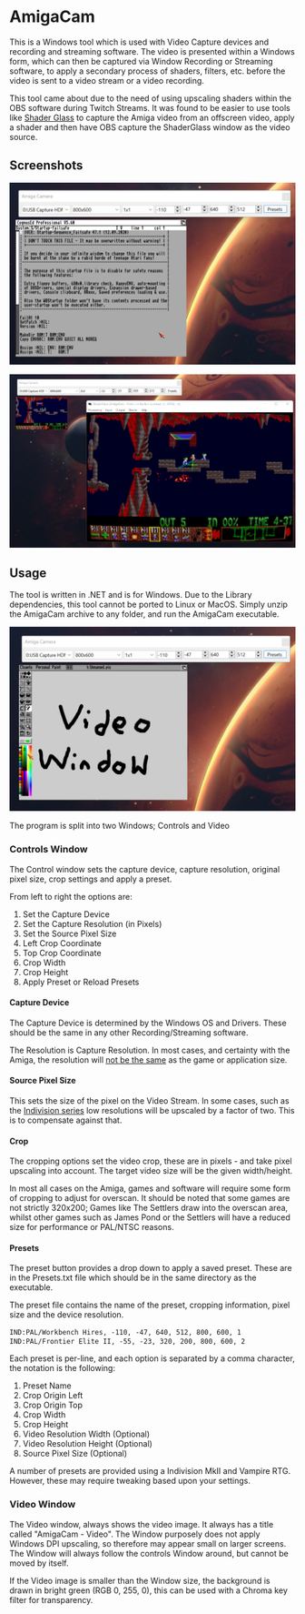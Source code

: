 # AmigaCam

This is a Windows tool which is used with Video Capture devices and recording and streaming software. The video is presented within a Windows form, which can then be captured via Window Recording or Streaming software, to apply a secondary process of shaders, filters, etc. before the video is sent to a video stream or a video recording.

This tool came about due to the need of using upscaling shaders within the OBS software during Twitch Streams. It was found to be easier to use tools like [Shader Glass](https://mausimus.itch.io/shaderglass) to capture the Amiga video from an offscreen video, apply a shader and then have OBS capture the ShaderGlass window as the video source.

## Screenshots

![AmigaCam showing Video from a Commodore Amiga](Screenshots/screenshot-1.png)

![AmigaCam used with the ShaderGlass program](Screenshots/screenshot-2.jpg)

## Usage

The tool is written in .NET and is for Windows. Due to the Library dependencies, this tool cannot be ported to Linux or MacOS. Simply unzip the AmigaCam archive to any folder, and run the AmigaCam executable. 

![The Control and Video Windows](Screenshots/screenshot-3.png)

The program is split into two Windows; Controls and Video

### Controls Window

The Control window sets the capture device, capture resolution, original pixel size, crop settings and apply a preset.

From left to right the options are:

1. Set the Capture Device
2. Set the Capture Resolution (in Pixels)
3. Set the Source Pixel Size
4. Left Crop Coordinate
5. Top Crop Coordinate
6. Crop Width
7. Crop Height
8. Apply Preset or Reload Presets

#### Capture Device

The Capture Device is determined by the Windows OS and Drivers. These should be the same in any other Recording/Streaming software. 

The Resolution is Capture Resolution. In most cases, and certainty with the Amiga, the resolution will [not be the same](https://en.wikipedia.org/wiki/Overscan) as the game or application size.

#### Source Pixel Size

This sets the size of the pixel on the Video Stream. In some cases, such as the [Indivision series](http://wiki.icomp.de/wiki/Indivision) low resolutions will be upscaled by a factor of two. This is to compensate against that. 

#### Crop

The cropping options set the video crop, these are in pixels - and take pixel upscaling into account. The target video size will be the given width/height.

In most all cases on the Amiga, games and software will require some form of cropping to adjust for overscan. It should be noted that some games are not strictly 320x200; Games like The Settlers draw into the overscan area, whilst other games such as James Pond or the Settlers will have a reduced size for performance or PAL/NTSC reasons.

#### Presets

The preset button provides a drop down to apply a saved preset. These are in the Presets.txt file which should be in the same directory as the executable.

The preset file contains the name of the preset, cropping information, pixel size and the device resolution.

```
IND:PAL/Workbench Hires, -110, -47, 640, 512, 800, 600, 1
IND:PAL/Frontier Elite II, -55, -23, 320, 200, 800, 600, 2
```

Each preset is per-line, and each option is separated by a comma character, the notation is the following:

1. Preset Name
2. Crop Origin Left
3. Crop Origin Top
4. Crop Width
5. Crop Height
6. Video Resolution Width (Optional)
7. Video Resolution Height (Optional)
8. Source Pixel Size (Optional)

A number of presets are provided using a Indivision MkII and Vampire RTG. However, these may require tweaking based upon your settings.

### Video Window

The Video window, always shows the video image. It always has a title called "AmigaCam - Video". The Window purposely does not apply Windows DPI upscaling, so therefore may appear small on larger screens. The Window will always follow the controls Window around, but cannot be moved by itself.

If the Video image is smaller than the Window size, the background is drawn in bright green (RGB 0, 255, 0), this can be used with a Chroma key filter for transparency.

